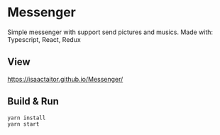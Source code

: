 # Messenger
Simple messenger with support send pictures and musics.
Made with: Typescript, React, Redux

## View
https://isaactaitor.github.io/Messenger/

## Build & Run

```
yarn install
yarn start
```
